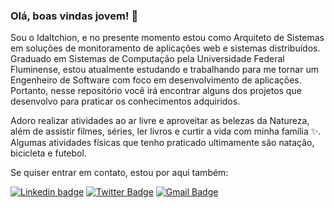 <!--
**idaltchion/idaltchion** is a ✨ _special_ ✨ repository because its `README.md` (this file) appears on your GitHub profile.

### Hi there 👋

Here are some ideas to get you started:

- 🔭 I’m currently working on ...
- 🌱 I’m currently learning ...
- 👯 I’m looking to collaborate on ...
- 🤔 I’m looking for help with ...
- 💬 Ask me about ...
- 📫 How to reach me: ...
- 😄 Pronouns: ...
- ⚡ Fun fact: ...
-->
### Olá, boas vindas jovem! 👋

Sou o Idaltchion, e no presente momento estou como Arquiteto de Sistemas em soluções de monitoramento de aplicações web e sistemas distribuídos. Graduado em Sistemas de Computação pela Universidade Federal Fluminense, estou atualmente estudando e trabalhando para me tornar um Engenheiro de Software com foco em desenvolvimento de aplicações. 
Portanto, nesse repositório você irá encontrar alguns dos projetos que desenvolvo para praticar os conhecimentos adquiridos.

Adoro realizar atividades ao ar livre e aproveitar as belezas da Natureza, além de assistir filmes, séries, ler livros e curtir a vida com minha família ✨. Algumas atividades físicas que tenho praticado ultimamente são natação, bicicleta e futebol.

Se quiser entrar em contato, estou por aqui também:

[![Linkedin badge](https://img.shields.io/badge/-Idaltchion-blue?style=flat&logo=LinkedIn)](https://www.linkedin.com/in/idaltchion/?locale=pt_BR) [![Twitter Badge](https://img.shields.io/badge/-@idaltchion-blue?style=flat&logo=Twitter)](https://twitter.com/idaltchion) [![Gmail Badge](https://img.shields.io/badge/-idaltchion@gmail.com-white?style=flat&logo=Gmail)](mailto:idaltchion@gmail.com)

